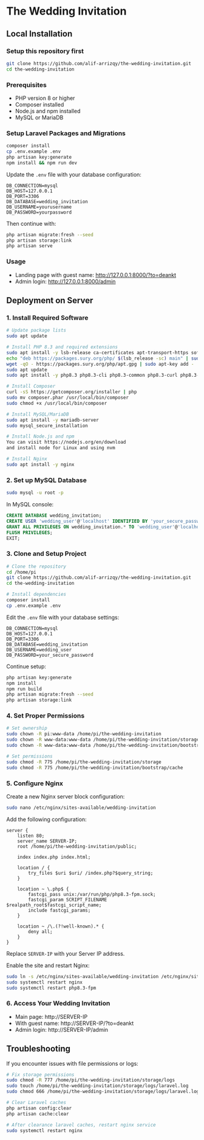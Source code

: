 # The Wedding Invitation

## Local Installation

### Setup this repository first

```bash
git clone https://github.com/alif-arrizqy/the-wedding-invitation.git
cd the-wedding-invitation
```

### Prerequisites

- PHP version 8 or higher
- Composer installed
- Node.js and npm installed
- MySQL or MariaDB

### Setup Laravel Packages and Migrations

```bash
composer install
cp .env.example .env
php artisan key:generate
npm install && npm run dev
```

Update the `.env` file with your database configuration:
```
DB_CONNECTION=mysql
DB_HOST=127.0.0.1
DB_PORT=3306
DB_DATABASE=wedding_invitation
DB_USERNAME=yourusername
DB_PASSWORD=yourpassword
```

Then continue with:
```bash
php artisan migrate:fresh --seed
php artisan storage:link
php artisan serve
```

### Usage

- Landing page with guest name: http://127.0.0.1:8000/?to=deankt
- Admin login: http://127.0.0.1:8000/admin

## Deployment on Server

### 1. Install Required Software

```bash
# Update package lists
sudo apt update

# Install PHP 8.3 and required extensions
sudo apt install -y lsb-release ca-certificates apt-transport-https software-properties-common gnupg2
echo "deb https://packages.sury.org/php/ $(lsb_release -sc) main" | sudo tee /etc/apt/sources.list.d/sury-php.list
wget -qO - https://packages.sury.org/php/apt.gpg | sudo apt-key add -
sudo apt update
sudo apt install -y php8.3 php8.3-cli php8.3-common php8.3-curl php8.3-mbstring php8.3-xml php8.3-zip php8.3-mysql php8.3-gd php8.3-bcmath php8.3-fpm php8.3-tokenizer php8.3-fileinfo

# Install Composer
curl -sS https://getcomposer.org/installer | php
sudo mv composer.phar /usr/local/bin/composer
sudo chmod +x /usr/local/bin/composer

# Install MySQL/MariaDB
sudo apt install -y mariadb-server
sudo mysql_secure_installation

# Install Node.js and npm
You can visit https://nodejs.org/en/download
and install node for Linux and using nvm

# Install Nginx
sudo apt install -y nginx
```

### 2. Set up MySQL Database

```bash
sudo mysql -u root -p
```

In MySQL console:
```sql
CREATE DATABASE wedding_invitation;
CREATE USER 'wedding_user'@'localhost' IDENTIFIED BY 'your_secure_password';
GRANT ALL PRIVILEGES ON wedding_invitation.* TO 'wedding_user'@'localhost';
FLUSH PRIVILEGES;
EXIT;
```

### 3. Clone and Setup Project

```bash
# Clone the repository
cd /home/pi
git clone https://github.com/alif-arrizqy/the-wedding-invitation.git
cd the-wedding-invitation

# Install dependencies
composer install
cp .env.example .env
```

Edit the `.env` file with your database settings:
```
DB_CONNECTION=mysql
DB_HOST=127.0.0.1
DB_PORT=3306
DB_DATABASE=wedding_invitation
DB_USERNAME=wedding_user
DB_PASSWORD=your_secure_password
```

Continue setup:
```bash
php artisan key:generate
npm install
npm run build
php artisan migrate:fresh --seed
php artisan storage:link
```

### 4. Set Proper Permissions

```bash
# Set ownership
sudo chown -R pi:www-data /home/pi/the-wedding-invitation
sudo chown -R www-data:www-data /home/pi/the-wedding-invitation/storage
sudo chown -R www-data:www-data /home/pi/the-wedding-invitation/bootstrap/cache

# Set permissions
sudo chmod -R 775 /home/pi/the-wedding-invitation/storage
sudo chmod -R 775 /home/pi/the-wedding-invitation/bootstrap/cache
```

### 5. Configure Nginx

Create a new Nginx server block configuration:
```bash
sudo nano /etc/nginx/sites-available/wedding-invitation
```

Add the following configuration:
```
server {
    listen 80;
    server_name SERVER-IP;
    root /home/pi/the-wedding-invitation/public;

    index index.php index.html;

    location / {
        try_files $uri $uri/ /index.php?$query_string;
    }

    location ~ \.php$ {
        fastcgi_pass unix:/var/run/php/php8.3-fpm.sock;
        fastcgi_param SCRIPT_FILENAME $realpath_root$fastcgi_script_name;
        include fastcgi_params;
    }

    location ~ /\.(?!well-known).* {
        deny all;
    }
}
```

Replace `SERVER-IP` with your Server IP address.

Enable the site and restart Nginx:
```bash
sudo ln -s /etc/nginx/sites-available/wedding-invitation /etc/nginx/sites-enabled/
sudo systemctl restart nginx
sudo systemctl restart php8.3-fpm
```

### 6. Access Your Wedding Invitation

- Main page: http://SERVER-IP
- With guest name: http://SERVER-IP/?to=deankt
- Admin login: http://SERVER-IP/admin

## Troubleshooting

If you encounter issues with file permissions or logs:

```bash
# Fix storage permissions
sudo chmod -R 777 /home/pi/the-wedding-invitation/storage/logs
sudo touch /home/pi/the-wedding-invitation/storage/logs/laravel.log
sudo chmod 666 /home/pi/the-wedding-invitation/storage/logs/laravel.log

# Clear Laravel caches
php artisan config:clear
php artisan cache:clear

# After clearance laravel caches, restart nginx service
sudo systemctl restart nginx
```
